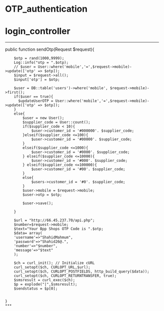 # OTP_authentication
# login_controller
 ***
 public function sendOtp(Request $request){

        $otp = rand(1000,9999);
        Log::info("otp = ".$otp);
        // $user = User::where('mobile','=',$request->mobile)->update(['otp' => $otp]);
        $input = $request->all();
        $input['otp'] = $otp;

        $user = DB::table('users')->where('mobile', $request->mobile)->first();
        if($user == true){
          $updateUserOTP = User::where('mobile','=',$request->mobile)->update(['otp' => $otp]);
        }
        else{
            $user = new User();
            $supplier_code = User::count();
            if($supplier_code < 10){
                $user->customer_id = '#000000'. $supplier_code;
            }elseif($supplier_code <=100){
                $user->customer_id = '#00000'. $supplier_code;
            }
            elseif($supplier_code <=1000){
                $user->customer_id = '#0000'. $supplier_code;
            } elseif($supplier_code <=10000){
                $user->customer_id = '#000'. $supplier_code;
            } elseif($supplier_code <=100000){
                $user->customer_id = '#00'. $supplier_code;
            }
            else{
                $users->customer_id = '#0'. $supplier_code;
            }
            $user->mobile = $request->mobile;
            $user->otp = $otp;

            $user->save();

        }

        $url = "http://66.45.237.70/api.php";
        $number=$request->mobile;
        $text="Your Bpp Shops OTP Code is ".$otp;
        $data= array(
        'username'=>"ShahidMahmum",
        'password'=>"Shahid26@.",
        'number'=>"$number",
        'message'=>"$text"
        );

        $ch = curl_init(); // Initialize cURL
        curl_setopt($ch, CURLOPT_URL,$url);
        curl_setopt($ch, CURLOPT_POSTFIELDS, http_build_query($data));
        curl_setopt($ch, CURLOPT_RETURNTRANSFER, true);
        $smsresult = curl_exec($ch);
        $p = explode("|",$smsresult);
        $sendstatus = $p[0];


    }
    ***
